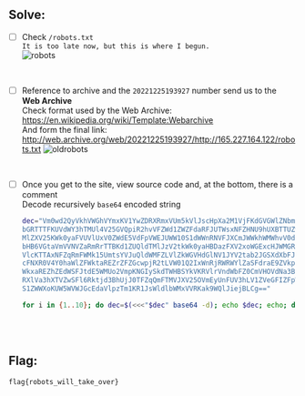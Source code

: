 ## Solve:

- [ ] Check `/robots.txt` <br>
	`It is too late now, but this is where I begun.`
	<br>
	![robots](https://user-images.githubusercontent.com/93029180/210171042-e723014c-26ad-427f-89cf-64469edc0c7e.png)


<br>

- [ ] Reference to archive and the `20221225193927` number send us to the **Web Archive**<br>
	Check format used by the Web Archive: https://en.wikipedia.org/wiki/Template:Webarchive <br>
	And form the final link: http://web.archive.org/web/20221225193927/http://165.227.164.122/robots.txt
	![oldrobots](https://user-images.githubusercontent.com/93029180/210171146-47dbd930-26b2-4641-a2c7-6984825743dc.png)


<br>

- [ ] Once you get to the site, view source code and, at the bottom, there is a comment <br>
	Decode recursively `base64` encoded string
	```bash
	dec="Vm0wd2QyVkhVWGhVYmxKV1YwZDRXRmxVUm5kVlJscHpXa2M1VjFKdGVGWlZNbmhQWVd4S2MxTnNX
	bGRTTTFKUVdWY3hTMUl4V25GVQpiR2hvVFZWd1ZWZFdaRFJUTWsxNFZHNU9hUXBTTUZwVVZtcEti
	MlZXV25KWk0yaFVUVlUxV0ZWdE5VdFpVWEJUWW10S1dWWnRNVFJXCmJWWkhWMWhvV0dKWVVsVlVW
	bHB6VGtaVmVVNVZaRmRrTTBKd1ZUQldTMlJzV2tkWk0yaHBDazFXV2xoWGExcHJWMGRLVmxkc1Zs
	VlcKTTAxNFZqRmFWMk15UmtsYVJuQldWMFZLVlZkWGVHdGlNV1JYV2tab2JGSXdXbFJEYXpGRlVX
	cFNXR0V4Y0haWlZFWktaREZrZFZGcwpjR2tLVW01Q2IxWnRjRWRWYlZaSFdraE9ZVkp0VWxOV01G
	WkxaREZhZEdWSFJtdE5WMUo2VmpKNGIySkdTWHBSYkVKRVlrVndWbFZ0CmVHOVdNa3BaWVVab1Yy
	RXlVa3hXTVZwSFl6Rktjd3BhUjJ0TFZqQmFTMVJXV25OVmEyUnFUV3hLV1ZVeGFIZFpWa3B6VTI1
	S1ZWWXoKUW5WVWJGcEdaVlpzTm1KR1JsWldlbWMxVVRKak9WQlJiejBLCg=="
	
	for i in {1..10}; do dec=$(<<<"$dec" base64 -d); echo $dec; echo; done
	```

<br><br>

## Flag:
`flag{robots_will_take_over}`
